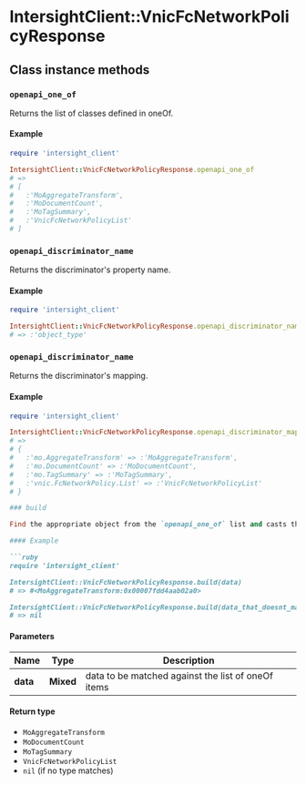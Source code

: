 # IntersightClient::VnicFcNetworkPolicyResponse

## Class instance methods

### `openapi_one_of`

Returns the list of classes defined in oneOf.

#### Example

```ruby
require 'intersight_client'

IntersightClient::VnicFcNetworkPolicyResponse.openapi_one_of
# =>
# [
#   :'MoAggregateTransform',
#   :'MoDocumentCount',
#   :'MoTagSummary',
#   :'VnicFcNetworkPolicyList'
# ]
```

### `openapi_discriminator_name`

Returns the discriminator's property name.

#### Example

```ruby
require 'intersight_client'

IntersightClient::VnicFcNetworkPolicyResponse.openapi_discriminator_name
# => :'object_type'
```

### `openapi_discriminator_name`

Returns the discriminator's mapping.

#### Example

```ruby
require 'intersight_client'

IntersightClient::VnicFcNetworkPolicyResponse.openapi_discriminator_mapping
# =>
# {
#   :'mo.AggregateTransform' => :'MoAggregateTransform',
#   :'mo.DocumentCount' => :'MoDocumentCount',
#   :'mo.TagSummary' => :'MoTagSummary',
#   :'vnic.FcNetworkPolicy.List' => :'VnicFcNetworkPolicyList'
# }

### build

Find the appropriate object from the `openapi_one_of` list and casts the data into it.

#### Example

```ruby
require 'intersight_client'

IntersightClient::VnicFcNetworkPolicyResponse.build(data)
# => #<MoAggregateTransform:0x00007fdd4aab02a0>

IntersightClient::VnicFcNetworkPolicyResponse.build(data_that_doesnt_match)
# => nil
```

#### Parameters

| Name | Type | Description |
| ---- | ---- | ----------- |
| **data** | **Mixed** | data to be matched against the list of oneOf items |

#### Return type

- `MoAggregateTransform`
- `MoDocumentCount`
- `MoTagSummary`
- `VnicFcNetworkPolicyList`
- `nil` (if no type matches)

